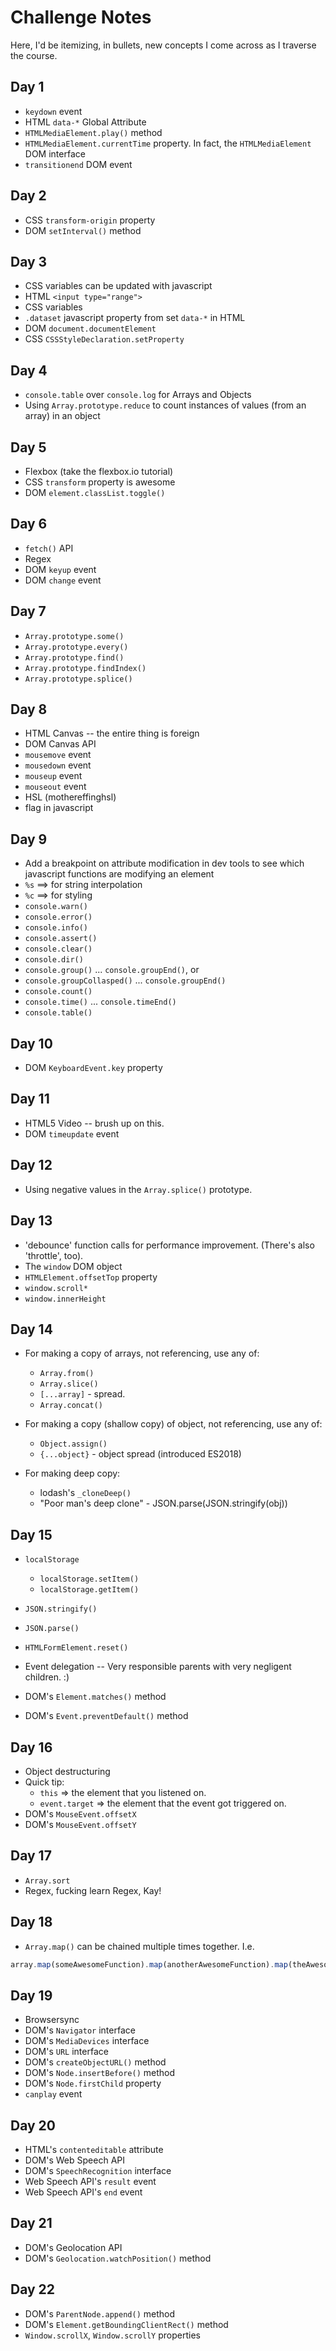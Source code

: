 # Challenge Notes

Here, I'd be itemizing, in bullets, new concepts I come across as I traverse the course.

## Day 1

* `keydown` event
* HTML `data-*` Global Attribute
* `HTMLMediaElement.play()` method
* `HTMLMediaElement.currentTime` property. In fact, the `HTMLMediaElement` DOM interface
* `transitionend` DOM event

## Day 2

* CSS `transform-origin` property
* DOM `setInterval()` method

## Day 3

* CSS variables can be updated with javascript
* HTML `<input type="range">`
* CSS variables
* `.dataset` javascript property from set `data-*` in HTML
* DOM `document.documentElement`
* CSS `CSSStyleDeclaration.setProperty`

## Day 4

* `console.table` over `console.log` for Arrays and Objects
* Using `Array.prototype.reduce` to count instances of values (from an array) in an object

## Day 5

* Flexbox (take the flexbox.io tutorial)
* CSS `transform` property is awesome
* DOM `element.classList.toggle()`

## Day 6

* `fetch()` API
* Regex
* DOM `keyup` event
* DOM `change` event

## Day 7

* `Array.prototype.some()`
* `Array.prototype.every()`
* `Array.prototype.find()`
* `Array.prototype.findIndex()`
* `Array.prototype.splice()`

## Day 8

* HTML Canvas -- the entire thing is foreign
* DOM Canvas API
* `mousemove` event
* `mousedown` event
* `mouseup` event
* `mouseout` event
* HSL (mothereffinghsl)
* flag in javascript

## Day 9

* Add a breakpoint on attribute modification in dev tools to see which javascript functions are modifying an element
* `%s` ==> for string interpolation
* `%c` ==> for styling
* `console.warn()`
* `console.error()`
* `console.info()`
* `console.assert()`
* `console.clear()`
* `console.dir()`
* `console.group()` ... `console.groupEnd()`, or
* `console.groupCollasped()` ... `console.groupEnd()`
* `console.count()`
* `console.time()` ... `console.timeEnd()`
* `console.table()`

## Day 10

* DOM `KeyboardEvent.key` property

## Day 11

* HTML5 Video -- brush up on this.
* DOM `timeupdate` event 

## Day 12 

* Using negative values in the `Array.splice()` prototype.

## Day 13

* 'debounce' function calls for performance improvement. (There's also 'throttle', too).
* The `window` DOM object
* `HTMLElement.offsetTop` property
* `window.scroll*`
* `window.innerHeight`

## Day 14 

* For making a copy of arrays, not referencing, use any of:
  * `Array.from()`
  * `Array.slice()`
  * `[...array]` - spread.
  * `Array.concat()`

* For making a copy (shallow copy) of object, not referencing, use any of:
  * `Object.assign()`
  * `{...object}` - object spread (introduced ES2018)

* For making deep copy:
  * lodash's `_cloneDeep()`
  * "Poor man's deep clone" - JSON.parse(JSON.stringify(obj))

## Day 15

* `localStorage`
  * `localStorage.setItem()`
  * `localStorage.getItem()`

* `JSON.stringify()`
* `JSON.parse()`
* `HTMLFormElement.reset()`
* Event delegation -- Very responsible parents with very negligent children. :)
* DOM's `Element.matches()` method
* DOM's `Event.preventDefault()` method

## Day 16

* Object destructuring
* Quick tip:
  * `this` => the element that you listened on.
  * `event.target` => the element that the event got triggered on.
* DOM's `MouseEvent.offsetX`
* DOM's `MouseEvent.offsetY`

## Day 17

* `Array.sort`
* Regex, fucking learn Regex, Kay!

## Day 18

* `Array.map()` can be chained multiple times together. I.e. 

```js
array.map(someAwesomeFunction).map(anotherAwesomeFunction).map(theAwesomest);
```

## Day 19 

* Browsersync
* DOM's `Navigator` interface
* DOM's `MediaDevices` interface
* DOM's `URL` interface
* DOM's `createObjectURL()` method
* DOM's `Node.insertBefore()` method
* DOM's `Node.firstChild` property
* `canplay` event

## Day 20

* HTML's `contenteditable` attribute
* DOM's Web Speech API
* DOM's `SpeechRecognition` interface
* Web Speech API's `result` event 
* Web Speech API's `end` event

## Day 21

* DOM's Geolocation API
* DOM's `Geolocation.watchPosition()` method

## Day 22

* DOM's `ParentNode.append()` method
* DOM's `Element.getBoundingClientRect()` method
* `Window.scrollX`, `Window.scrollY` properties
